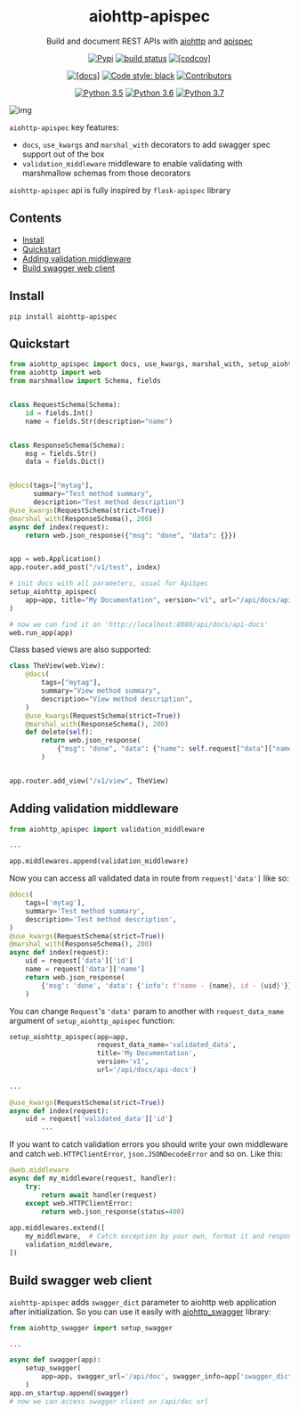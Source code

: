 <h1 align="center">aiohttp-apispec</h1>
<p align="center">Build and document REST APIs with <a href="https://github.com/aio-libs/aiohttp">aiohttp</a> and <a href="https://github.com/marshmallow-code/apispec">apispec</a></p>

<p align="center">
  <a href="https://pypi.python.org/pypi/aiohttp-apispec"><img src="https://badge.fury.io/py/aiohttp-apispec.svg" alt="Pypi"></a>
  <a href="https://travis-ci.org/maximdanilchenko/aiohttp-apispec"><img src="https://travis-ci.org/maximdanilchenko/aiohttp-apispec.svg" alt="build status"></a>
  <a href="https://codecov.io/gh/maximdanilchenko/aiohttp-apispec"><img src="https://codecov.io/gh/maximdanilchenko/aiohttp-apispec/branch/master/graph/badge.svg" alt="[codcov]"></a>
</p>
<p align="center">
  <a href="https://aiohttp-apispec.readthedocs.io/en/latest/?badge=latest"><img src="https://readthedocs.org/projects/aiohttp-apispec/badge/?version=latest" alt="[docs]"></a>
  <a href="https://github.com/ambv/black"><img src="https://img.shields.io/badge/code%20style-black-000000.svg" alt="Code style: black"></a>
  <a href="https://github.com/maximdanilchenko/aiohttp-apispec/graphs/contributors"><img src="https://img.shields.io/github/contributors/maximdanilchenko/aiohttp-apispec.svg" alt="Contributors"></a>
</p>
<p align="center">
   <a href="https://www.python.org/downloads/"><img src="https://img.shields.io/badge/python-3.5-blue.svg" alt="Python 3.5"></a>
   <a href="https://www.python.org/downloads/"><img src="https://img.shields.io/badge/python-3.6-blue.svg" alt="Python 3.6"></a>
   <a href="https://www.python.org/downloads/"><img src="https://img.shields.io/badge/python-3.7-blue.svg" alt="Python 3.7"></a>
</p>


![img](https://user-images.githubusercontent.com/10708076/40740929-bd141942-6452-11e8-911c-d9032f8d625f.png)

<p>

```aiohttp-apispec``` key features:
- ```docs```, ```use_kwargs``` and ```marshal_with``` decorators 
to add swagger spec support out of the box
- ```validation_middleware``` middleware to enable validating 
with marshmallow schemas from those decorators

```aiohttp-apispec``` api is fully inspired by ```flask-apispec``` library

## Contents

- [Install](#install)
- [Quickstart](#quickstart)
- [Adding validation middleware](#adding-validation-middleware)
- [Build swagger web client](#build-swagger-web-client)


## Install

```
pip install aiohttp-apispec
```

## Quickstart

```Python
from aiohttp_apispec import docs, use_kwargs, marshal_with, setup_aiohttp_apispec
from aiohttp import web
from marshmallow import Schema, fields


class RequestSchema(Schema):
    id = fields.Int()
    name = fields.Str(description="name")


class ResponseSchema(Schema):
    msg = fields.Str()
    data = fields.Dict()


@docs(tags=["mytag"], 
      summary="Test method summary", 
      description="Test method description")
@use_kwargs(RequestSchema(strict=True))
@marshal_with(ResponseSchema(), 200)
async def index(request):
    return web.json_response({"msg": "done", "data": {}})


app = web.Application()
app.router.add_post("/v1/test", index)

# init docs with all parameters, usual for ApiSpec
setup_aiohttp_apispec(
    app=app, title="My Documentation", version="v1", url="/api/docs/api-docs"
)

# now we can find it on 'http://localhost:8080/api/docs/api-docs'
web.run_app(app)
```
Class based views are also supported:
```python
class TheView(web.View):
    @docs(
        tags=["mytag"],
        summary="View method summary",
        description="View method description",
    )
    @use_kwargs(RequestSchema(strict=True))
    @marshal_with(ResponseSchema(), 200)
    def delete(self):
        return web.json_response(
            {"msg": "done", "data": {"name": self.request["data"]["name"]}}
        )


app.router.add_view("/v1/view", TheView)
```

## Adding validation middleware

```Python
from aiohttp_apispec import validation_middleware

...

app.middlewares.append(validation_middleware)
```
Now you can access all validated data in route from ```request['data']``` like so:

```Python
@docs(
    tags=['mytag'],
    summary='Test method summary',
    description='Test method description',
)
@use_kwargs(RequestSchema(strict=True))
@marshal_with(ResponseSchema(), 200)
async def index(request):
    uid = request['data']['id']
    name = request['data']['name']
    return web.json_response(
        {'msg': 'done', 'data': {'info': f'name - {name}, id - {uid}'}}
    )
```


You can change ``Request``'s ``'data'`` param to another with ``request_data_name`` argument of 
``setup_aiohttp_apispec`` function:

```python
setup_aiohttp_apispec(app=app,
                      request_data_name='validated_data',
                      title='My Documentation',
                      version='v1',
                      url='/api/docs/api-docs')
                      
...                  

@use_kwargs(RequestSchema(strict=True))
async def index(request):
    uid = request['validated_data']['id']
        ...
```

If you want to catch validation errors you should write your own middleware and catch 
```web.HTTPClientError```, ```json.JSONDecodeError``` and so on. Like this:
```python
@web.middleware
async def my_middleware(request, handler):
    try:
        return await handler(request)
    except web.HTTPClientError:
        return web.json_response(status=400)
        
app.middlewares.extend([
    my_middleware,  # Catch exception by your own, format it and respond to client
    validation_middleware,
])
```

## Build swagger web client
```aiohttp-apispec``` adds ```swagger_dict``` parameter to aiohttp web application after initialization. 
So you can use it easily with [aiohttp_swagger](https://github.com/cr0hn/aiohttp-swagger) library:

```Python
from aiohttp_swagger import setup_swagger

...

async def swagger(app):
    setup_swagger(
        app=app, swagger_url='/api/doc', swagger_info=app['swagger_dict']
    )
app.on_startup.append(swagger)
# now we can access swagger client on /api/doc url
```
